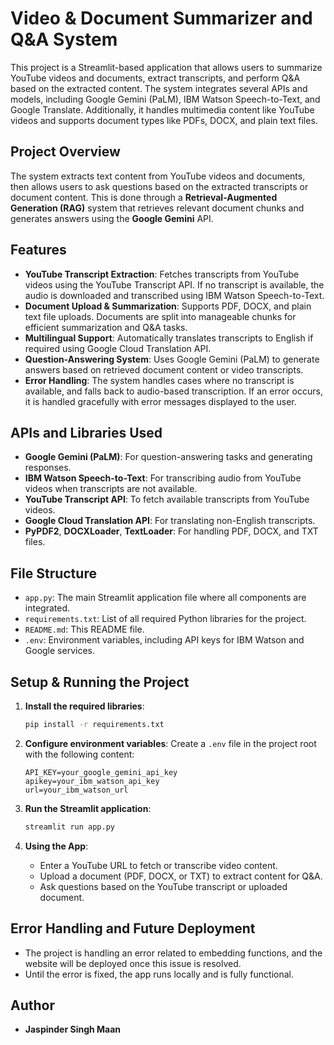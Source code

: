# Video & Document Summarizer and Q&A System

This project is a Streamlit-based application that allows users to summarize YouTube videos and documents, extract transcripts, and perform Q&A based on the extracted content. The system integrates several APIs and models, including Google Gemini (PaLM), IBM Watson Speech-to-Text, and Google Translate. Additionally, it handles multimedia content like YouTube videos and supports document types like PDFs, DOCX, and plain text files.

## Project Overview

The system extracts text content from YouTube videos and documents, then allows users to ask questions based on the extracted transcripts or document content. This is done through a **Retrieval-Augmented Generation (RAG)** system that retrieves relevant document chunks and generates answers using the **Google Gemini** API.

## Features

- **YouTube Transcript Extraction**: Fetches transcripts from YouTube videos using the YouTube Transcript API. If no transcript is available, the audio is downloaded and transcribed using IBM Watson Speech-to-Text.
- **Document Upload & Summarization**: Supports PDF, DOCX, and plain text file uploads. Documents are split into manageable chunks for efficient summarization and Q&A tasks.
- **Multilingual Support**: Automatically translates transcripts to English if required using Google Cloud Translation API.
- **Question-Answering System**: Uses Google Gemini (PaLM) to generate answers based on retrieved document content or video transcripts.
- **Error Handling**: The system handles cases where no transcript is available, and falls back to audio-based transcription. If an error occurs, it is handled gracefully with error messages displayed to the user.

## APIs and Libraries Used

- **Google Gemini (PaLM)**: For question-answering tasks and generating responses.
- **IBM Watson Speech-to-Text**: For transcribing audio from YouTube videos when transcripts are not available.
- **YouTube Transcript API**: To fetch available transcripts from YouTube videos.
- **Google Cloud Translation API**: For translating non-English transcripts.
- **PyPDF2**, **DOCXLoader**, **TextLoader**: For handling PDF, DOCX, and TXT files.

## File Structure

- `app.py`: The main Streamlit application file where all components are integrated.
- `requirements.txt`: List of all required Python libraries for the project.
- `README.md`: This README file.
- `.env`: Environment variables, including API keys for IBM Watson and Google services.

## Setup & Running the Project

1. **Install the required libraries**:
    ```bash
    pip install -r requirements.txt
    ```

2. **Configure environment variables**:
    Create a `.env` file in the project root with the following content:
    ```plaintext
    API_KEY=your_google_gemini_api_key
    apikey=your_ibm_watson_api_key
    url=your_ibm_watson_url
    ```

3. **Run the Streamlit application**:
    ```bash
    streamlit run app.py
    ```

4. **Using the App**:
   - Enter a YouTube URL to fetch or transcribe video content.
   - Upload a document (PDF, DOCX, or TXT) to extract content for Q&A.
   - Ask questions based on the YouTube transcript or uploaded document.

## Error Handling and Future Deployment

- The project is handling an error related to embedding functions, and the website will be deployed once this issue is resolved.
- Until the error is fixed, the app runs locally and is fully functional.

## Author

- **Jaspinder Singh Maan**
